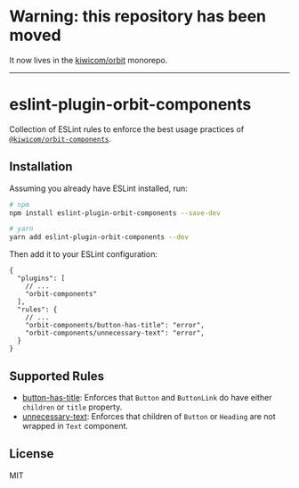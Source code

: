 # Warning: this repository has been moved

It now lives in the [kiwicom/orbit](https://github.com/kiwicom/orbit) monorepo.

---

# eslint-plugin-orbit-components

Collection of ESLint rules to enforce the best usage practices of [`@kiwicom/orbit-components`](https://github.com/kiwicom/orbit-components/).

## Installation

Assuming you already have ESLint installed, run:

```sh
# npm
npm install eslint-plugin-orbit-components --save-dev

# yarn
yarn add eslint-plugin-orbit-components --dev
```

Then add it to your ESLint configuration:

```
{
  "plugins": [
    // ...
    "orbit-components"
  ],
  "rules": {
    // ...
    "orbit-components/button-has-title": "error",
    "orbit-components/unnecessary-text": "error",
  }
}
```

## Supported Rules

- [button-has-title](https://github.com/kiwicom/eslint-plugin-orbit-components/blob/master/docs/rules/button-has-title.md): Enforces that `Button` and `ButtonLink` do have either `children` or `title` property.
- [unnecessary-text](https://github.com/kiwicom/eslint-plugin-orbit-components/blob/master/docs/rules/unnecessary-text.md): Enforces that children of `Button` or `Heading` are not wrapped in `Text` component.

## License

MIT
